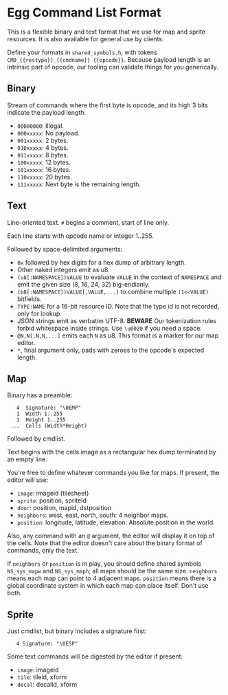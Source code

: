 # Egg Command List Format

This is a flexible binary and text format that we use for map and sprite resources.
It is also available for general use by clients.

Define your formats in `shared_symbols.h`, with tokens `CMD_{{restype}}_{{cmdname}} {{opcode}}`.
Because payload length is an intrinsic part of opcode, our tooling can validate things for you generically.

## Binary

Stream of commands where the first byte is opcode, and its high 3 bits indicate the payload length:
- `00000000`: Illegal.
- `000xxxxx`: No payload.
- `001xxxxx`: 2 bytes.
- `010xxxxx`: 4 bytes.
- `011xxxxx`: 8 bytes.
- `100xxxxx`: 12 bytes.
- `101xxxxx`: 16 bytes.
- `110xxxxx`: 20 bytes.
- `111xxxxx`: Next byte is the remaining length.

## Text

Line-oriented text.
`#` begins a comment, start of line only.

Each line starts with opcode name or integer 1..255.

Followed by space-delimited arguments:
- `0x` followed by hex digits for a hex dump of arbitrary length.
- Other naked integers emit as u8.
- `(u8[:NAMESPACE])VALUE` to evaluate `VALUE` in the context of `NAMESPACE` and emit the given size (8, 16, 24, 32) big-endianly.
- `(b8[:NAMESPACE])VALUE[,VALUE,...]` to combine multiple `(1<<VALUE)` bitfields.
- `TYPE:NAME` for a 16-bit resource ID. Note that the type id is not recorded, only for lookup.
- JSON strings emit as verbatim UTF-8. **BEWARE** Our tokenization rules forbid whitespace inside strings. Use `\u0020` if you need a space.
- `@N,N[,N,N,...]` emits each `N` as u8. This format is a marker for our map editor.
- `*`, final argument only, pads with zeroes to the opcode's expected length.

## Map

Binary has a preamble:
```
   4  Signature: "\0EMP"
   1  Width 1..255
   1  Height 1..255
 ...  Cells (Width*Height)
```

Followed by cmdlist.

Text begins with the cells image as a rectangular hex dump terminated by an empty line.

You're free to define whatever commands you like for maps.
If present, the editor will use:
- `image`: imageid (tilesheet)
- `sprite`: position, spriteid
- `door`: position, mapid, dstposition
- `neighbors`: west, east, north, south: 4 neighbor maps.
- `position`: longitude, latitude, elevation: Absolute position in the world.

Also, any command with an `@` argument, the editor will display it on top of the cells.
Note that the editor doesn't care about the binary format of commands, only the text.

If `neighbors` or `position` is in play, you should define shared symbols `NS_sys_mapw` and `NS_sys_maph`; all maps should be the same size.
`neighbors` means each map can point to 4 adjacent maps.
`position` means there is a global coordinate system in which each map can place itself.
Don't use both.

## Sprite

Just cmdlist, but binary includes a signature first:
```
   4 Signature: "\0ESP"
```

Some text commands will be digested by the editor if present:
- `image`: imageid
- `tile`: tileid, xform
- `decal`: decalid, xform
